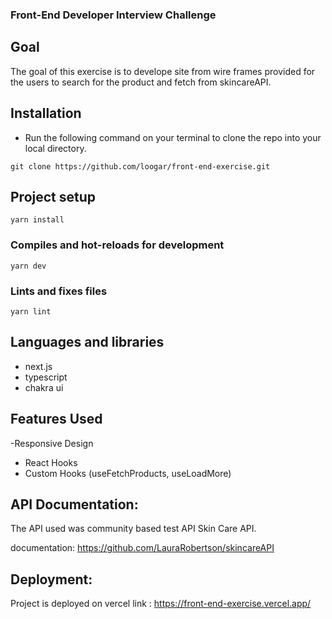 ### Front-End Developer Interview Challenge


## Goal
The goal of this exercise is to develope site from wire frames provided for the users to search for the product
and fetch from skincareAPI. 


## Installation

- Run the following command on your terminal to clone the repo into your local directory.

``` 
git clone https://github.com/loogar/front-end-exercise.git 
```
## Project setup
```
yarn install
```

### Compiles and hot-reloads for development
```
yarn dev
```

### Lints and fixes files
```
yarn lint
```

## Languages and libraries
- next.js
- typescript
- chakra ui

## Features Used

-Responsive Design
- React Hooks
- Custom  Hooks (useFetchProducts, useLoadMore)

## API Documentation:
The API  used  was community based test API Skin Care API.

documentation:  https://github.com/LauraRobertson/skincareAPI


## Deployment:
Project is deployed on vercel link : https://front-end-exercise.vercel.app/

